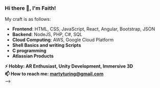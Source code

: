 ### Hi there 👋, I'm Faith!

<!--
**KariMucheru/KariMucheru** is a ✨ _special_ ✨ repository because its `README.md` (this file) appears on your GitHub profile.
<p align="right"><img src="https://visitor-badge.laobi.icu/badge?page_id=marthamwangi" alt="visitor badge"/></p>
<!-- 
A Software Developer with industry experience building web application used by thousands of people. Specializing in Python, JavaScript, BlockChain technologies and Machine Learning. Professional experience working with Angular, Python and Typescript.  -->

My craft is as follows:
* **Frontend**: HTML, CSS, JavaScript, React, Angular, Bootstrap, JSON
* **Backend**: NodeJS, PHP, C#, SQL
* **Cloud Computing**: AWS, Google Cloud Platform
* **Shell Basics and writing Scripts**
* **C programming**
* **Atlassian Products**

**⚡ Hobby: AR Enthusiast, Unity Development, Immersive 3D**<br/>
**📫 How to reach me: martyturing@gmail.com**<br/>
-->
